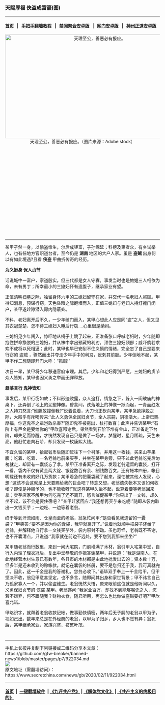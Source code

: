 ### 天赐厚福 侠盗成富豪(图)
------------------------

#### [首页](https://github.com/gfw-breaker/banned-news1/blob/master/README.md) &nbsp;&nbsp;|&nbsp;&nbsp; [手把手翻墙教程](https://github.com/gfw-breaker/guides/wiki) &nbsp;&nbsp;|&nbsp;&nbsp; [禁闻聚合安卓版](https://github.com/gfw-breaker/bn-android) &nbsp;&nbsp;|&nbsp;&nbsp; [网门安卓版](https://github.com/oGate2/oGate) &nbsp;&nbsp;|&nbsp;&nbsp; [神州正道安卓版](https://github.com/SzzdOgate/update) 



<div class="article_right" style="fone-color:#000">
 <p style="text-align:center">
  <img alt="天理至公，善恶必有报应。" src="https://img2.secretchina.com/pic/2019/6-7/p2439862a831951646-ss.jpg" style="height:337px; width:600px"/>
  <br>
   天理至公，善恶必有报应。（图片来源：Adobe stock）
   <span id="hideid" name="hideid" style="color:red;display:none;">
    <span href="https://www.secretchina.com">
    </span>
   </span>
  </br>
 </p>
 <div id="txt-mid1-t21-2017">
  <ins class="adsbygoogle" data-ad-client="ca-pub-1276641434651360" data-ad-slot="2451032099" style="display:inline-block;width:336px;height:280px">
  </ins>
  

---


  </div>
 </div>
 <p>
  某甲孑然一身，以偷盗维生，尔后成钜富，子孙绵延；科榜及第者众，有乡试举人，也有任地方官职道台者，至今仍是
  <strong>
   <span href="https://www.secretchina.com/news/gb/tag/湖南" target="_blank">
    湖南
   </span>
  </strong>
  地区的大户人家。虽是
  <strong>
   盗贼
  </strong>
  出身何以有如此境遇?且看
  <strong>
   侠盗
  </strong>
  甲曲折传奇的经历。
  <span id="hideid" name="hideid" style="color:red;display:none;">
   <span href="https://www.secretchina.com">
   </span>
  </span>
 </p>
 <p>
  <strong>
   为义挺身 保人贞节
  </strong>
 </p>
 <p>
  话说城中一富户，家道殷实，但三代都是女人守寡，事发当时也是妯娌三人相依为命，未有男丁；所幸最小的三媳妇怀有遗腹子，继承家业有望。
 </p>
 <p>
  正值清明扫墓之际，独留身怀六甲的三媳妇留守在家，并交代一名老妇人照顾。甲得知消息，预谋行窃，天色昏暗之际翻墙而入，正值三媳妇与老妇人持灯掩门闭户，某甲遂趁隙潜入房内隐蔽处。
 </p>
 <p>
  不料，老妇离开后不久，一少年破门而入，某甲心想此人应是同“盗”之人，但又见其衣冠楚楚、怎不待三媳妇入睡后行窃….心里很是纳闷。
 </p>
 <p>
  三媳妇见少年闯入，惊吓地从椅子上跳了起来，正准备张口呼喊老妇时，少年随即抱住拼命挣脱的三媳妇，并从袜中拿出预藏的利刃，顶住三媳妇颈部；威吓倘若求欢不成将以死相逼；此时，某甲也早已安耐不住义愤的情绪，完全忘了自己是要来行窃的
  <span href="https://www.secretchina.com/news/gb/tag/盗贼" target="_blank">
   盗贼
  </span>
  ，骤然而出并夺走少年手中的利刃，反刺其前额。少年倒地不起，某甲不作二想随即开门大呼：“抓贼!”
 </p>
 <p>
  次日一早，某甲将少年移送官府审理。其后，少年和老妇得到严惩，三媳妇的贞节众人皆知，某甲也因义勇之举而无罪释放。
 </p>
 <p>
  <strong>
   磊落言行 鬼神皆知
  </strong>
 </p>
 <p>
  事发后，某甲行窃如故；不料形迹败露，众人追打，情急之下，躲入一间破庙的神桌下，还弄倒了地上的泥塑神像。昏蒙间，跌落地上的神像一跃而起，一青面红发之人持刀怒言:“谁胆敢撞倒我?”说着说着，大刀也正砍向某甲，某甲急欲挣脱之际，大殿乎有斥喝传来:“此人义勇保全民妇贞节，全人宗嗣，阴德浩大，上帝已赐厚福，你这鬼卒之辈岂敢杀害?”随即鬼卒被拖出，杖打数百；此声并告诉某甲:“石阶上有巨金是要给你的”甲欣喜叩谢后，果然看到石阶下堆有金山，正准备走下台阶，却失足而惊醒，才恍然发现自己只是做了一场梦。梦醒时，星月稀疏，天色未亮，他赶忙走向石阶，却只发现一枚康熙大钱。
 </p>
 <p>
  不宜久留的某甲，拾起钱币后随即赶往下一个村落，并用这一枚钱，买来山芋果腹；吃着、吃着，一名老翁也前来买芋，并坐在某甲身旁，只不过此老翁吃完后匆匆就走，却留有一囊袋忘了拿。某甲正准备离开之际，发现老翁遗留的囊袋，打开一看，袋内不仅有黄金两大锭、银锭数百有余、制钱数百文，还有帐本四册，帐目明载还有未收的好几万货款；某甲着急的把囊袋藏了起来，深怕被其他人发现，心想:“这该不会这就是上天要赐给我的巨金吧？转念又想，老翁遗失帐本又该如何收帐？即便是神赐予的，也不能收呀!”就这样某甲久坐不起，盘算着要等老翁回来拿；卖芋店家不解甲为何吃完了还不离开，怒言催促某甲:“你只出了一文钱，却久坐不起，该不会是要住宿吧？”某甲赶紧回应:“我还想再买芋来吃呢!”随即从袋内取出一文钱买芋；一边吃、一边等着老翁。
 </p>
 <p>
  终于等到汗流如雨、仓皇而至的老翁，翁急忙问甲:“是否看见我遗留的一囊袋？”甲笑答:“要不是因为你的囊袋，我早就离开了。”说着也就顺手把袋子还给了老翁，并解释他自行拿一文钱买芋外，袋内原封不动。虽也奇怪，老翁既不答谢，也不开囊清点，只说道:“我家就在前边不远处，要不您到我那来坐坐?”
 </p>
 <p>
  某甲随老翁而行数里，来到一间大宅院，门前堆满了木材，翁引甲入宅第中堂，自行入内理了理衣冠后，复出中堂恭敬的作揖答谢某甲，并说道：“我是湖南人，在此地经营木材生意已有数年，各县市的木材都是由此地批发出去的；资本数十万，但多半是还未收到的赊帐款，就记在囊袋的帐册，要不是您归还于我，我可真就完了。因此，这一千金是我的答谢礼，您务必收下。”语毕双手奉上一千金给甲，但甲坚决不收，翁见甲意甚坚定，也不多言，随即问其出身和家世背景；甲不讳言自己乃孤家寡人一个，并以偷盗维生。老翁恍然大悟，原来眼前这位就是他听闻以久，义勇保妇贞节的
  <span href="https://www.secretchina.com/news/gb/tag/侠盗" target="_blank">
   侠盗
  </span>
  某甲。老翁遂问:“我家业百万，却找不到能够嘱讬之人，您若不嫌弃，何不跟随我？财物衣食，随君所用，再怎么也比你做盗贼要好吧?”甲欣喜允诺。
 </p>
 <p>
  甲略识字，就帮着老翁收款记帐，做事勤快缜密，两年后无子嗣的老翁以甲为子，视如己出。数年来总是在外经商的老翁，以甲为子归乡，乡人也不觉有异；翁死后，某甲继承家业，家族兴盛、枝繁叶茂。
  <center>
   <div>
    <div id="txt-mid2-t22-2017" style="display: block;  max-height: 351px;  overflow: hidden;">
     <div id="SC-21xxx">
     </div>
     <ins class="adsbygoogle" data-ad-client="ca-pub-1276641434651360" data-ad-format="auto" data-ad-slot="4301710469" data-full-width-responsive="true" style="display:block">
     </ins>
    </div>
   </div>
  </center>
  <div style="padding-top:12px;">
  </div>
 </p>
</div>

<hr/>
手机上长按并复制下列链接或二维码分享本文章：<br/>
https://github.com/gfw-breaker/banned-news1/blob/master/pages/p7/922034.md <br/>
<a href='https://github.com/gfw-breaker/banned-news1/blob/master/pages/p7/922034.md'><img src='https://github.com/gfw-breaker/banned-news1/blob/master/pages/p7/922034.md.png'/></a> <br/>
原文地址（需翻墙访问）：https://www.secretchina.com/news/gb/2020/02/11/922034.html


------------------------
#### [首页](https://github.com/gfw-breaker/banned-news1/blob/master/README.md) &nbsp;|&nbsp; [一键翻墙软件](https://github.com/gfw-breaker/nogfw/blob/master/README.md) &nbsp;| [《九评共产党》](https://github.com/gfw-breaker/9ping.md/blob/master/README.md#九评之一评共产党是什么) | [《解体党文化》](https://github.com/gfw-breaker/jtdwh.md/blob/master/README.md) | [《共产主义的终极目的》](https://github.com/gfw-breaker/gczydzjmd.md/blob/master/README.md)


<img src='http://gfw-breaker.win/banned-news/pages/p7/922034.md' width='0px' height='0px'/>